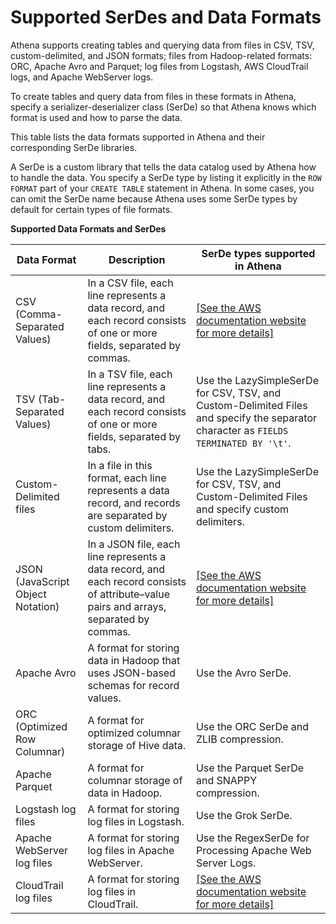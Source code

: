 # Supported SerDes and Data Formats<a name="supported-format"></a>

Athena supports creating tables and querying data from files in CSV, TSV, custom\-delimited, and JSON formats; files from Hadoop\-related formats: ORC, Apache Avro and Parquet; log files from Logstash, AWS CloudTrail logs, and Apache WebServer logs\.

To create tables and query data from files in these formats in Athena, specify a serializer\-deserializer class \(SerDe\) so that Athena knows which format is used and how to parse the data\.

This table lists the data formats supported in Athena and their corresponding SerDe libraries\.

A SerDe is a custom library that tells the data catalog used by Athena how to handle the data\. You specify a SerDe type by listing it explicitly in the `ROW FORMAT` part of your `CREATE TABLE` statement in Athena\. In some cases, you can omit the SerDe name because Athena uses some SerDe types by default for certain types of file formats\.


**Supported Data Formats and SerDes**  

| Data Format | Description | SerDe types supported in Athena | 
| --- | --- | --- | 
|  CSV \(Comma\-Separated Values\)  |  In a CSV file, each line represents a data record, and each record consists of one or more fields, separated by commas\.  |  [\[See the AWS documentation website for more details\]](http://docs.aws.amazon.com/athena/latest/ug/supported-format.html)  | 
|  TSV \(Tab\-Separated Values\)  |  In a TSV file, each line represents a data record, and each record consists of one or more fields, separated by tabs\.  |  Use the LazySimpleSerDe for CSV, TSV, and Custom\-Delimited Files and specify the separator character as `FIELDS TERMINATED BY '\t'`\.  | 
|  Custom\-Delimited files  |  In a file in this format, each line represents a data record, and records are separated by custom delimiters\.  |  Use the LazySimpleSerDe for CSV, TSV, and Custom\-Delimited Files and specify custom delimiters\.  | 
|  JSON \(JavaScript Object Notation\)  |  In a JSON file, each line represents a data record, and each record consists of attribute–value pairs and arrays, separated by commas\.  |  [\[See the AWS documentation website for more details\]](http://docs.aws.amazon.com/athena/latest/ug/supported-format.html)  | 
|  Apache Avro  |  A format for storing data in Hadoop that uses JSON\-based schemas for record values\.  |  Use the Avro SerDe\.  | 
|  ORC \(Optimized Row Columnar\)  |  A format for optimized columnar storage of Hive data\.  |  Use the ORC SerDe and ZLIB compression\.  | 
|  Apache Parquet  |  A format for columnar storage of data in Hadoop\.  |  Use the Parquet SerDe and SNAPPY compression\.  | 
|  Logstash log files  |  A format for storing log files in Logstash\.  |  Use the Grok SerDe\.  | 
|  Apache WebServer log files  |  A format for storing log files in Apache WebServer\.  |  Use the RegexSerDe for Processing Apache Web Server Logs\.  | 
|  CloudTrail log files  |  A format for storing log files in CloudTrail\.  |  [\[See the AWS documentation website for more details\]](http://docs.aws.amazon.com/athena/latest/ug/supported-format.html)  | 

